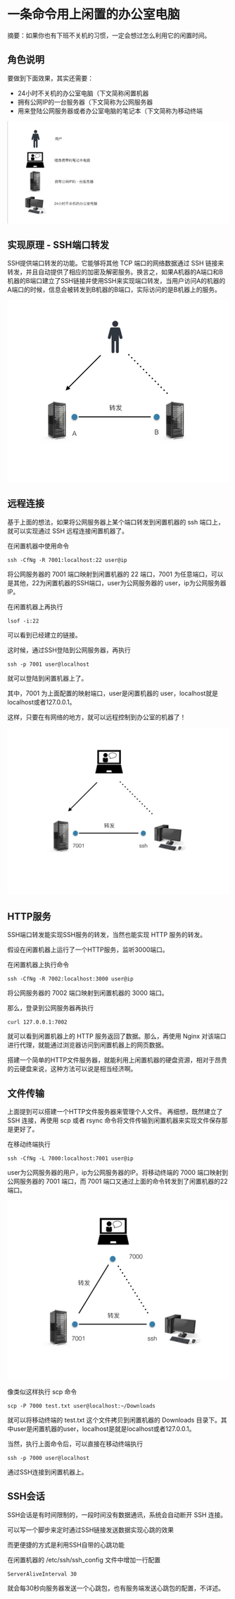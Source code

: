 # 一条命令用上闲置的办公室电脑

摘要：如果你也有下班不关机的习惯，一定会想过怎么利用它的闲置时间。

## 角色说明
要做到下面效果，其实还需要：

* 24小时不关机的办公室电脑（下文简称闲置机器
* 拥有公网IP的一台服务器（下文简称为公网服务器
* 用来登陆公网服务器或者办公室电脑的笔记本（下文简称为移动终端

<img src="./static/1CD955A9-A571-46FB-ACBC-CFBBD0E6620D.png">

## 实现原理 - SSH端口转发

SSH提供端口转发的功能。它能够将其他 TCP 端口的网络数据通过 SSH 链接来转发，并且自动提供了相应的加密及解密服务。换言之，如果A机器的A端口和B机器的B端口建立了SSH链接并使用SSH来实现端口转发，当用户访问A的机器的A端口的时候，信息会被转发到B机器的B端口，实际访问的是B机器上的服务。

<img src="./static/B41ABE86-7C7E-4DC0-8813-8AD6811C3755.png">


## 远程连接

基于上面的想法，如果将公网服务器上某个端口转发到闲置机器的 ssh 端口上，就可以实现通过 SSH 远程连接闲置机器了。

在闲置机器中使用命令

	ssh -CfNg -R 7001:localhost:22 user@ip
	
将公网服务器的 7001 端口映射到闲置机器的 22 端口，7001 为任意端口，可以是其他，22为闲置机器的SSH端口，user为公网服务器的 user，ip为公网服务器 IP。

在闲置机器上再执行

	lsof -i:22

可以看到已经建立的链接。

这时候，通过SSH登陆到公网服务器，再执行

	ssh -p 7001 user@localhost

就可以登陆到闲置机器上了。

其中，7001 为上面配置的映射端口，user是闲置机器的 user，localhost就是localhost或者127.0.0.1。

这样，只要在有网络的地方，就可以远程控制到办公室的机器了！

<img src="./static/ED161402-7B03-4E41-AFE3-FE79078BDF5B.png">

## HTTP服务

SSH端口转发能实现SSH服务的转发，当然也能实现 HTTP 服务的转发。

假设在闲置机器上运行了一个HTTP服务，监听3000端口。

在闲置机器上执行命令

	ssh -CfNg -R 7002:localhost:3000 user@ip
	
将公网服务器的 7002 端口映射到闲置机器的 3000 端口。

那么，登录到公网服务器再执行

	curl 127.0.0.1:7002

就可以看到闲置机器上的 HTTP 服务返回了数据。那么，再使用 Nginx 对该端口进行代理，就能通过浏览器访问到闲置机器上的网页数据。

搭建一个简单的HTTP文件服务器，就能利用上闲置机器的硬盘资源，相对于昂贵的云硬盘来说，这种方法可以说是相当经济啊。

## 文件传输

上面提到可以搭建一个HTTP文件服务器来管理个人文件。
再细想，既然建立了 SSH 连接，再使用 scp 或者 rsync 命令将文件传输到闲置机器来实现文件保存那是更好了。

在移动终端执行

	ssh -CfNg -L 7000:localhost:7001 user@ip

user为公网服务器的用户，ip为公网服务器的IP。将移动终端的 7000 端口映射到公网服务器的 7001 端口，而 7001 端口又通过上面的命令转发到了闲置机器的22端口。

<img src="./static/F5E8F3AD-180E-48AB-8B7C-868579852CA6.png">

像类似这样执行 scp 命令

	scp -P 7000 test.txt user@localhost:~/Downloads
	
就可以将移动终端的 test.txt 这个文件拷贝到闲置机器的 Downloads 目录下。其中user是闲置机器的user，localhost是就是localhost或者127.0.0.1。

当然，执行上面命令后，可以直接在移动终端执行

	ssh -p 7000 user@localhost
	
通过SSH连接到闲置机器上。

## SSH会话

SSH会话是有时间限制的，一段时间没有数据通讯，系统会自动断开 SSH 连接。

可以写一个脚步来定时通过SSH链接发送数据实现心跳的效果

而更便捷的方式是利用SSH自带的心跳功能

在闲置机器的 /etc/ssh/ssh_config 文件中增加一行配置

	ServerAliveInterval 30
	
就会每30秒向服务器发送一个心跳包，也有服务端发送心跳包的配置，不详述。




